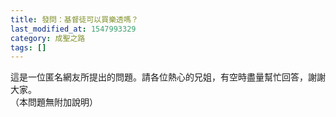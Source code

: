 ```yaml
---
title: 發問：基督徒可以買樂透嗎？
last_modified_at: 1547993329
category: 成聖之路
tags: []
---
```


這是一位匿名網友所提出的問題。請各位熱心的兄姐，有空時盡量幫忙回答，謝謝大家。<br>（本問題無附加說明）<br><br><!--more-->
